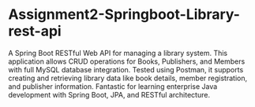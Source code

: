 # Assignment2-Springboot-Library-rest-api

A Spring Boot RESTful Web API for managing a library system. This application allows CRUD operations for Books, Publishers, and Members with full MySQL database integration. Tested using Postman, it supports creating and retrieving library data like book details, member registration, and publisher information. Fantastic for learning enterprise Java development with Spring Boot, JPA, and RESTful architecture.

